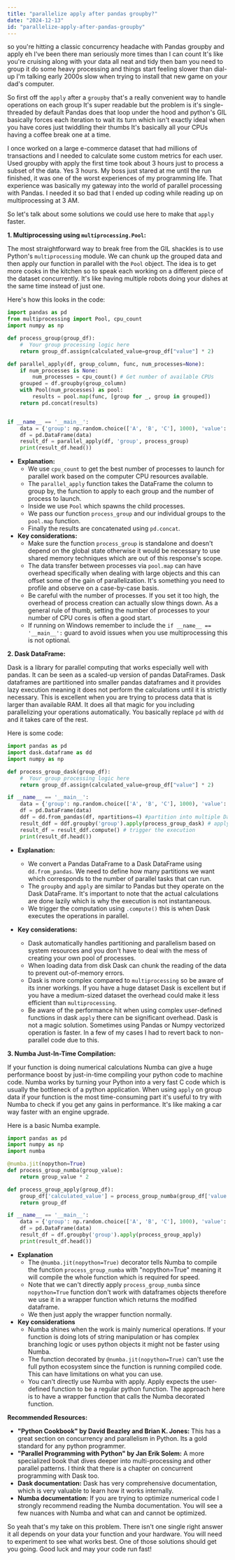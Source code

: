 ```yaml
---
title: "parallelize apply after pandas groupby?"
date: "2024-12-13"
id: "parallelize-apply-after-pandas-groupby"
---
```


so you're hitting a classic concurrency headache with Pandas groupby and apply eh I've been there man seriously more times than I can count It's like you're cruising along with your data all neat and tidy then bam you need to group it do some heavy processing and things start feeling slower than dial-up I'm talking early 2000s slow when trying to install that new game on your dad's computer.

So first off the `apply` after a `groupby` that's a really convenient way to handle operations on each group It's super readable but the problem is it's single-threaded by default Pandas does that loop under the hood and python's GIL basically forces each iteration to wait its turn which isn't exactly ideal when you have cores just twiddling their thumbs It's basically all your CPUs having a coffee break one at a time.

I once worked on a large e-commerce dataset that had millions of transactions and I needed to calculate some custom metrics for each user.  Used groupby with apply the first time took about 3 hours just to process a subset of the data. Yes 3 hours. My boss just stared at me until the run finished, it was one of the worst experiences of my programming life. That experience was basically my gateway into the world of parallel processing with Pandas.  I needed it so bad that I ended up coding while reading up on multiprocessing at 3 AM.

So let's talk about some solutions we could use here to make that `apply` faster.

**1.  Multiprocessing using `multiprocessing.Pool`:**

The most straightforward way to break free from the GIL shackles is to use Python's `multiprocessing` module. We can chunk up the grouped data and then apply our function in parallel with the `Pool` object. The idea is to get more cooks in the kitchen so to speak each working on a different piece of the dataset concurrently. It's like having multiple robots doing your dishes at the same time instead of just one.

Here's how this looks in the code:

```python
import pandas as pd
from multiprocessing import Pool, cpu_count
import numpy as np

def process_group(group_df):
    #  Your group processing logic here
    return group_df.assign(calculated_value=group_df["value"] * 2)

def parallel_apply(df, group_column, func, num_processes=None):
    if num_processes is None:
        num_processes = cpu_count() # Get number of available CPUs
    grouped = df.groupby(group_column)
    with Pool(num_processes) as pool:
        results = pool.map(func, [group for _, group in grouped])
    return pd.concat(results)


if __name__ == '__main__':
    data = {'group': np.random.choice(['A', 'B', 'C'], 1000), 'value': np.random.rand(1000)}
    df = pd.DataFrame(data)
    result_df = parallel_apply(df, 'group', process_group)
    print(result_df.head())
```
*   **Explanation:**
    *   We use `cpu_count` to get the best number of processes to launch for parallel work based on the computer CPU resources available.
    *   The `parallel_apply` function takes the DataFrame the column to group by, the function to apply to each group and the number of process to launch.
    *   Inside we use `Pool` which spawns the child processes.
    *   We pass our function `process_group` and our individual groups to the `pool.map` function.
    *   Finally the results are concatenated using `pd.concat`.
*   **Key considerations:**
    *   Make sure the function `process_group` is standalone and doesn't depend on the global state otherwise it would be necessary to use shared memory techniques which are out of this response's scope.
    *   The data transfer between processes via `pool.map` can have overhead specifically when dealing with large objects and this can offset some of the gain of parallelization.  It's something you need to profile and observe on a case-by-case basis.
    *  Be careful with the number of processes. If you set it too high, the overhead of process creation can actually slow things down. As a general rule of thumb, setting the number of processes to your number of CPU cores is often a good start.
     *  If running on Windows remember to include the `if __name__ == '__main__':` guard to avoid issues when you use multiprocessing this is not optional.

**2.  Dask DataFrame:**

Dask is a library for parallel computing that works especially well with pandas.  It can be seen as a scaled-up version of pandas DataFrames. Dask dataframes are partitioned into smaller pandas dataframes and it provides lazy execution meaning it does not perform the calculations until it is strictly necessary. This is excellent when you are trying to process data that is larger than available RAM. It does all that magic for you including parallelizing your operations automatically. You basically replace `pd` with `dd` and it takes care of the rest.

Here is some code:

```python
import pandas as pd
import dask.dataframe as dd
import numpy as np

def process_group_dask(group_df):
    #  Your group processing logic here
    return group_df.assign(calculated_value=group_df["value"] * 2)

if __name__ == '__main__':
    data = {'group': np.random.choice(['A', 'B', 'C'], 1000), 'value': np.random.rand(1000)}
    df = pd.DataFrame(data)
    ddf = dd.from_pandas(df, npartitions=4) #partition into multiple Dask dataframes
    result_ddf = ddf.groupby('group').apply(process_group_dask) # apply the logic using Dask apply
    result_df = result_ddf.compute() # trigger the execution
    print(result_df.head())
```
*   **Explanation:**
    *   We convert a Pandas DataFrame to a Dask DataFrame using `dd.from_pandas`. We need to define how many partitions we want which corresponds to the number of parallel tasks that can run.
    *   The `groupby` and `apply` are similar to Pandas but they operate on the Dask DataFrame. It's important to note that the actual calculations are done lazily which is why the execution is not instantaneous.
    *   We trigger the computation using `.compute()` this is when Dask executes the operations in parallel.

*   **Key considerations:**
    *   Dask automatically handles partitioning and parallelism based on system resources and you don't have to deal with the mess of creating your own pool of processes.
    *   When loading data from disk Dask can chunk the reading of the data to prevent out-of-memory errors.
    *   Dask is more complex compared to `multiprocessing` so be aware of its inner workings. If you have a huge dataset Dask is excellent but if you have a medium-sized dataset the overhead could make it less efficient than `multiprocessing`.
    *   Be aware of the performance hit when using complex user-defined functions in dask `apply` there can be significant overhead. Dask is not a magic solution. Sometimes using Pandas or Numpy vectorized operation is faster. In a few of my cases I had to revert back to non-parallel code due to this.

**3.  Numba Just-In-Time Compilation:**

If your function is doing numerical calculations Numba can give a huge performance boost by just-in-time compiling your python code to machine code. Numba works by turning your Python into a very fast C code which is usually the bottleneck of a python application. When using `apply` on group data if your function is the most time-consuming part it's useful to try with Numba to check if you get any gains in performance. It's like making a car way faster with an engine upgrade.

Here is a basic Numba example.

```python
import pandas as pd
import numpy as np
import numba

@numba.jit(nopython=True)
def process_group_numba(group_value):
    return group_value * 2

def process_group_apply(group_df):
    group_df['calculated_value'] = process_group_numba(group_df['value'].values)
    return group_df

if __name__ == '__main__':
    data = {'group': np.random.choice(['A', 'B', 'C'], 1000), 'value': np.random.rand(1000)}
    df = pd.DataFrame(data)
    result_df = df.groupby('group').apply(process_group_apply)
    print(result_df.head())

```
*   **Explanation**
    *   The `@numba.jit(nopython=True)` decorator tells Numba to compile the function `process_group_numba` with "nopython=True" meaning it will compile the whole function which is required for speed.
    *   Note that we can't directly apply `process_group_numba` since `nopython=True` function don't work with dataframes objects therefore we use it in a wrapper function which returns the modified dataframe.
    *   We then just apply the wrapper function normally.
*   **Key considerations**
    *   Numba shines when the work is mainly numerical operations. If your function is doing lots of string manipulation or has complex branching logic or uses python objects it might not be faster using Numba.
    *   The function decorated by `@numba.jit(nopython=True)` can't use the full python ecosystem since the function is running compiled code. This can have limitations on what you can use.
    *  You can't directly use Numba with apply. Apply expects the user-defined function to be a regular python function. The approach here is to have a wrapper function that calls the Numba decorated function.

**Recommended Resources:**

*   **"Python Cookbook" by David Beazley and Brian K. Jones:** This has a great section on concurrency and parallelism in Python. Its a gold standard for any python programmer.
*   **"Parallel Programming with Python" by Jan Erik Solem:** A more specialized book that dives deeper into multi-processing and other parallel patterns. I think that there is a chapter on concurrent programming with Dask too.
*  **Dask documentation:** Dask has very comprehensive documentation, which is very valuable to learn how it works internally.
* **Numba documentation:** If you are trying to optimize numerical code I strongly recommend reading the Numba documentation. You will see a few nuances with Numba and what can and cannot be optimized.

So yeah that's my take on this problem. There isn't one single right answer it all depends on your data your function and your hardware.  You will need to experiment to see what works best.  One of those solutions should get you going. Good luck and may your code run fast!
